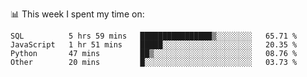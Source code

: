 📊 This week I spent my time on:
<!--START_SECTION:waka-->

```text
SQL          5 hrs 59 mins   ████████████████▒░░░░░░░░   65.71 %
JavaScript   1 hr 51 mins    █████░░░░░░░░░░░░░░░░░░░░   20.35 %
Python       47 mins         ██▒░░░░░░░░░░░░░░░░░░░░░░   08.76 %
Other        20 mins         █░░░░░░░░░░░░░░░░░░░░░░░░   03.73 %
```

<!--END_SECTION:waka-->

